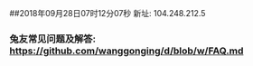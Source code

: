##2018年09月28日07时12分07秒 新址: 104.248.212.5
### 兔友常见问题及解答: https://github.com/wanggonging/d/blob/w/FAQ.md
